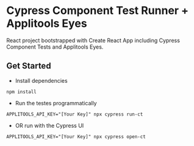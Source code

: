 # Cypress Component Test Runner + Applitools Eyes

React project bootstrapped with Create React App including Cypress Component Tests and Applitools Eyes.

## Get Started
* Install dependencies
```
npm install
```
* Run the testes programmatically
```
APPLITOOLS_API_KEY="[Your Key]" npx cypress run-ct
```
* OR run with the Cypress UI
```
APPLITOOLS_API_KEY="[Your Key]" npx cypress open-ct
```
